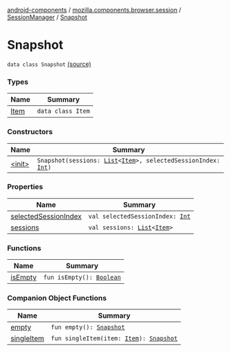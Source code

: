 [android-components](../../../index.md) / [mozilla.components.browser.session](../../index.md) / [SessionManager](../index.md) / [Snapshot](./index.md)

# Snapshot

`data class Snapshot` [(source)](https://github.com/mozilla-mobile/android-components/blob/master/components/browser/session/src/main/java/mozilla/components/browser/session/SessionManager.kt#L429)

### Types

| Name | Summary |
|---|---|
| [Item](-item/index.md) | `data class Item` |

### Constructors

| Name | Summary |
|---|---|
| [&lt;init&gt;](-init-.md) | `Snapshot(sessions: `[`List`](https://kotlinlang.org/api/latest/jvm/stdlib/kotlin.collections/-list/index.html)`<`[`Item`](-item/index.md)`>, selectedSessionIndex: `[`Int`](https://kotlinlang.org/api/latest/jvm/stdlib/kotlin/-int/index.html)`)` |

### Properties

| Name | Summary |
|---|---|
| [selectedSessionIndex](selected-session-index.md) | `val selectedSessionIndex: `[`Int`](https://kotlinlang.org/api/latest/jvm/stdlib/kotlin/-int/index.html) |
| [sessions](sessions.md) | `val sessions: `[`List`](https://kotlinlang.org/api/latest/jvm/stdlib/kotlin.collections/-list/index.html)`<`[`Item`](-item/index.md)`>` |

### Functions

| Name | Summary |
|---|---|
| [isEmpty](is-empty.md) | `fun isEmpty(): `[`Boolean`](https://kotlinlang.org/api/latest/jvm/stdlib/kotlin/-boolean/index.html) |

### Companion Object Functions

| Name | Summary |
|---|---|
| [empty](empty.md) | `fun empty(): `[`Snapshot`](./index.md) |
| [singleItem](single-item.md) | `fun singleItem(item: `[`Item`](-item/index.md)`): `[`Snapshot`](./index.md) |
